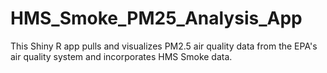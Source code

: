 # HMS_Smoke_PM25_Analysis_App
This Shiny R app pulls and visualizes PM2.5 air quality data from the EPA's air quality system and incorporates HMS Smoke data.
